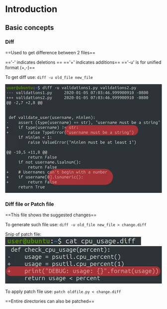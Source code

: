 # Introduction

## Basic concepts

### Diff

==Used to get difference between 2 files==

=='-' indicates deletions ==
=='+' indicates additions==
=='-u' is for unified format (+,-)==

To get diff use:
`diff -u old_file new_file`

![](Images&Links/Pasted%20image%2020230730221153.png)

### Diff file or Patch file

==This file shows the suggested changes==

To generate such file use:
`diff -u old_file new_file > change.diff`

Snip of patch file:
![](Images&Links/Pasted%20image%2020230730222020.png)
![](Images&Links/Pasted%20image%2020230730222059.png)

To apply patch file use:
`patch oldfile.py < change.diff`

==Entire directories can also be patched==


